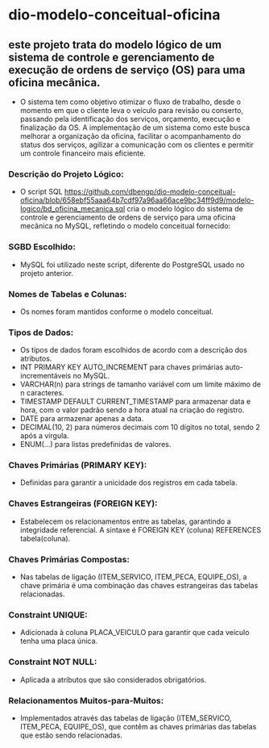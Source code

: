 # dio-modelo-conceitual-oficina
## este projeto trata do modelo lógico de um sistema de controle e gerenciamento de execução de ordens de serviço (OS) para uma oficina mecânica.
  - O sistema tem como objetivo otimizar o fluxo de trabalho, desde o momento em que o cliente leva o veículo para revisão ou conserto, passando pela identificação dos serviços, orçamento, execução e finalização da OS. A implementação de um sistema como este busca melhorar a organização da oficina, facilitar o acompanhamento do status dos serviços, agilizar a comunicação com os clientes e permitir um controle financeiro mais eficiente.

### Descrição do Projeto Lógico:
  - O script SQL <https://github.com/dbengp/dio-modelo-conceitual-oficina/blob/658ebf55aaa64b7cdf97a96aa66ace9bc34ff9d9/modelo-logico/bd_oficina_mecanica.sql> cria o modelo lógico do sistema de controle e gerenciamento de ordens de serviço para uma oficina mecânica no MySQL, refletindo o modelo conceitual fornecido:

### SGBD Escolhido: 
  - MySQL foi utilizado neste script, diferente do PostgreSQL usado no projeto anterior.

### Nomes de Tabelas e Colunas: 
  - Os nomes foram mantidos conforme o modelo conceitual.

### Tipos de Dados: 
  - Os tipos de dados foram escolhidos de acordo com a descrição dos atributos.
  - INT PRIMARY KEY AUTO_INCREMENT para chaves primárias auto-incrementáveis no MySQL.
  - VARCHAR(n) para strings de tamanho variável com um limite máximo de n caracteres.
  - TIMESTAMP DEFAULT CURRENT_TIMESTAMP para armazenar data e hora, com o valor padrão sendo a hora atual na criação do registro.
  - DATE para armazenar apenas a data.
  - DECIMAL(10, 2) para números decimais com 10 dígitos no total, sendo 2 após a vírgula.
  - ENUM(...) para listas predefinidas de valores.

### Chaves Primárias (PRIMARY KEY): 
  - Definidas para garantir a unicidade dos registros em cada tabela.

### Chaves Estrangeiras (FOREIGN KEY): 
  - Estabelecem os relacionamentos entre as tabelas, garantindo a integridade referencial. A sintaxe é FOREIGN KEY (coluna) REFERENCES tabela(coluna).

### Chaves Primárias Compostas: 
  - Nas tabelas de ligação (ITEM_SERVICO, ITEM_PECA, EQUIPE_OS), a chave primária é uma combinação das chaves estrangeiras das tabelas relacionadas.

### Constraint UNIQUE: 
  - Adicionada à coluna PLACA_VEICULO para garantir que cada veículo tenha uma placa única.

### Constraint NOT NULL: 
  - Aplicada a atributos que são considerados obrigatórios.

### Relacionamentos Muitos-para-Muitos: 
  - Implementados através das tabelas de ligação (ITEM_SERVICO, ITEM_PECA, EQUIPE_OS), que contêm as chaves primárias das tabelas que estão sendo relacionadas.
